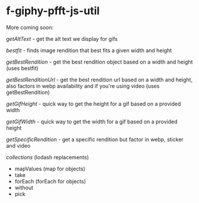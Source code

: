 # f-giphy-pfft-js-util

More coming soon:

_getAltText_ - get the alt text we display for gifs

_bestfit_ - finds image rendition that best fits a given width and height

_getBestRendition_ - get the best rendition object based on a width and height (uses bestfit)

_getBestRenditionUrl_ - get the best rendition url based on a width and height, also factors in webp availability and if you're using video (uses getBestRendition)

_getGifHeight_ - quick way to get the height for a gif based on a provided width

_getGifWidth_ - quick way to get the width for a gif based on a provided height

_getSpecificRendition_ - get a specific rendition but factor in webp, sticker and video

_collections_ (lodash replacements)

-   mapValues (map for objects)
-   take
-   forEach (forEach for objects)
-   without
-   pick

